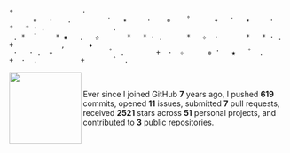 ```
✵ 　　     　 　　  .
 　　　✷   · 　 . 　　　   '   ✴     ·    ✵    ˚      ✦   '   ✴     ·        *   * · .                 .
 . *  ˚  　 * ✷   .   ✫       *   * · .      *   ✧  ·       *   * · .       +            ,      ✦
 ·   · .  ✦              ˚  .        +  ·  ✧      ✵ '   ★   ˚  .        +  ·  .           +       ˚  .
```

<img align="left" src="https://user-images.githubusercontent.com/16024979/164560590-ff6597ae-1b20-409f-9930-6ce8d8155135.gif" width="130">

<br>

Ever since I joined GitHub **7** years ago, I pushed **619** commits, opened **11** issues, submitted **7** pull requests, received **2521** stars across **51** personal projects, and contributed to **3** public repositories.
